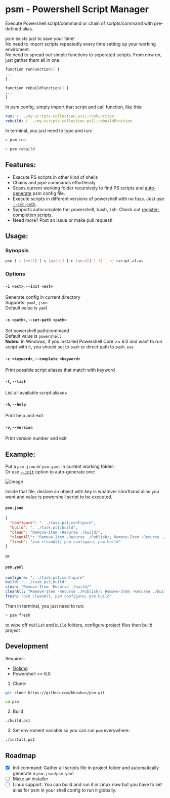 # psm - Powershell Script Manager 
 
Execute Powershell script/command or chain of scripts/command with pre-defined alias.  
  
psm exists just to save your time!  
No need to import scripts repeatedly every time setting up your working enviroment.   
No need to spread out simple functions to seperated scripts. From now on, just gather them all in one:  
```ps
function runFunction() {
...
}

function rebuildFunction() {
...
}
```

In psm config, simply import that script and call function, like this:
```yaml
run: (. ./my-scripts-collection.ps1);runFunction
rebuild: (. ./my-scripts-collection.ps1);rebuildFunction
```
In terminal, you just need to type and run:
```bash
> psm run

> psm rebuild
```

## Features:
- Execute PS scripts in other kind of shells
- Chains and pipe commands effortlessly
- Scans current working folder recursively to find PS scripts and [auto-generate](https://github.com/khanhas/psm/blob/master/README.md#-i-ext---init-ext) psm config file.
- Execute scripts in different versions of powershell with no fuss. Just use [`--set-path`](https://github.com/khanhas/psm/blob/master/README.md#-s-path---set-path-path).
- Supports autocomplete for: powershell, bash, zsh. Check out [register-completion scripts](https://github.com/khanhas/psm/tree/master/scripts/).
- Need more? Post an issue or make pull request!

## Usage:
### Synopsis
```bash
psm [-i [ext]] [-s [path]] [-c [word]] [-l] [-h] script_alias
```

### Options
#### `-i <ext>`, `--init <ext>`  
Generate config in current directory  
Supports: `yaml`, `json`  
Default value is `yaml`  

#### `-s <path>`, `--set-path <path>`
Set powershell path/command  
Default value is `powershell`  
**Notes:** In Windows, if you installed Powershell Core >= 6.0 and want to run script with it, you should set to `pwsh` or direct path to `pwsh.exe`

#### `-c <keyword>`, `--complete <keyword>`
Print possible script aliases that match with keyword

#### `-l`, `--list`
List all available script aliases

#### `-h`, `--help`
Print help and exit

#### `-v`, `--version`
Print version number and exit

## Example:
Put a `psm.json` or `psm.yaml` in current working folder:  
Or use [`--init`](https://github.com/khanhas/psm/blob/master/README.md#-i-ext---init-ext) option to auto-generate one:

![image](https://i.imgur.com/dRkgsOe.png)
  
Inside that file, declare an object with key is whatever shorthand alias you want and value is powershell script to be executed.   

#### `psm.json`
```json
{
  "configure": ". ./task.ps1;configure",
  "build": ". ./task.ps1;build",
  "clean": "Remove-Item -Recurse ./build/",
  "cleanAll": "Remove-Item -Recurse ./Publish/; Remove-Item -Recurse ./build/",
  "fresh": "psm cleanAll; psm configure; psm build"
}
```

or

#### `psm.yaml`
```yaml
configure: ". ./task.ps1;configure"
build: ". ./task.ps1;build"
clean: "Remove-Item -Recurse ./build/"
cleanAll: "Remove-Item -Recurse ./Publish/; Remove-Item -Recurse ./build/"
fresh: "psm cleanAll; psm configure; psm build"
```

Then in terminal, you just need to run:

```bash
> psm fresh
```

to wipe off `Publish` and `build` folders, configure project files then build project

## Development
Requires:
- [Golang](https://golang.org/dl/)
- Powershell >= 6.0

1. Clone:
```bash
git clone https://github.com/khanhas/psm.git

cd psm
```

2. Build
```bash
./build.ps1
```

3. Set enviroment variable so you can run `psm` everywhere:
```bash
./install.ps1
```

## Roadmap
- [x] Init command: Gather all scripts file in project folder and automatically generate a `psm.json`/`psm.yaml`
- [ ] Make an installer
- [ ] Linux support. You can build and run it in Linux now but you have to set alias for psm in your shell config to run it globally.
